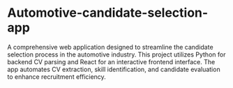 # Automotive-candidate-selection-app
A comprehensive web application designed to streamline the candidate selection process in the automotive industry. This project utilizes Python for backend CV parsing and React for an interactive frontend interface. The app automates CV extraction, skill identification, and candidate evaluation to enhance recruitment efficiency.
